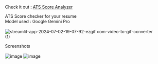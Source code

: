 Check it out : [ATS Score Analyzer](https://ats-score-analyzer.streamlit.app/)


ATS Score checker for your resume <br>
Model used : Google Gemini Pro <br><br>
![streamlit-app-2024-07-02-19-07-92-ezgif com-video-to-gif-converter (1)](https://github.com/Shlok-21/ATS-Analyzer/assets/91182775/ac4f3f93-dc5a-4c17-80f8-9f495890a557)

Screenshots <br><br>
![image](https://github.com/Shlok-21/ATS-Analyzer/assets/91182775/90fad39c-9cfa-43ae-be36-de9154f7e098)
![image](https://github.com/Shlok-21/ATS-Analyzer/assets/91182775/fda6df16-7e97-4ef3-8a04-402b6d904712)

